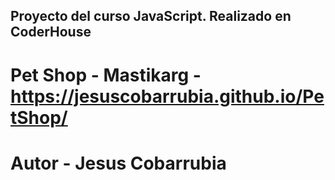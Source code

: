 ## Proyecto del curso JavaScript. Realizado en CoderHouse

# Pet Shop - Mastikarg - https://jesuscobarrubia.github.io/PetShop/

# Autor - Jesus Cobarrubia 
